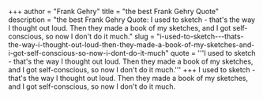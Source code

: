 +++
author = "Frank Gehry"
title = "the best Frank Gehry Quote"
description = "the best Frank Gehry Quote: I used to sketch - that's the way I thought out loud. Then they made a book of my sketches, and I got self-conscious, so now I don't do it much."
slug = "i-used-to-sketch---thats-the-way-i-thought-out-loud-then-they-made-a-book-of-my-sketches-and-i-got-self-conscious-so-now-i-dont-do-it-much"
quote = '''I used to sketch - that's the way I thought out loud. Then they made a book of my sketches, and I got self-conscious, so now I don't do it much.'''
+++
I used to sketch - that's the way I thought out loud. Then they made a book of my sketches, and I got self-conscious, so now I don't do it much.
